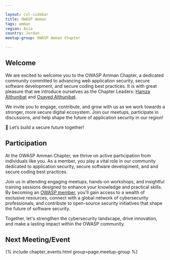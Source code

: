 ```yaml
---

layout: col-sidebar
title: OWASP Amman
tags: amman 
region: Asia
country: Jordan 
meetup-group: OWASP Amman Chapter

---
```


## Welcome
We are excited to welcome you to the OWASP Amman Chapter, a dedicated community committed to advancing web application security, secure software development, and secure coding best practices. It is with great pleasure that we introduce ourselves as the Chapter Leaders: [Hamza Althunibat](mailto:hamza.althunibat@owasp.org) and [Osayed Althunibat](mailto:osayed.althunibat@owasp.org).  

We invite you to engage, contribute, and grow with us as we work towards a stronger, more secure digital ecosystem. Join our meetups, participate in discussions, and help shape the future of application security in our region!  

🚀 Let’s build a secure future together!  

## Participation
At the OWASP Amman Chapter, we thrive on active participation from individuals like you. As a member, you play a vital role in our community dedicated to application security, secure software development, and and secure coding best practices.  

Join us in attending engaging meetups, hands-on workshops, and insightful training sessions designed to enhance your knowledge and practical skills. By becoming an [OWASP member](https://owasp.org/membership/), you'll gain access to a wealth of exclusive resources, connect with a global network of cybersecurity professionals, and contribute to open-source security initiatives that shape the future of software security.  

Together, let's strengthen the cybersecurity landscape, drive innovation, and make a lasting impact within the OWASP community.

Next Meeting/Event <!-- You should keep this section as it will populate your meetup events -->
---------------------
{% include chapter_events.html group=page.meetup-group %}

